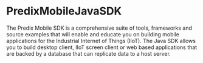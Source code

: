 # PredixMobileJavaSDK
The Predix Mobile SDK is a comprehensive suite of tools, frameworks and source examples that will enable and educate you on building mobile applications for the Industrial Internet of Things (IIoT).  The Java SDK allows you to build desktop client, IIoT screen client or web based applications that are backed by a database that can replicate data to a host server.  
